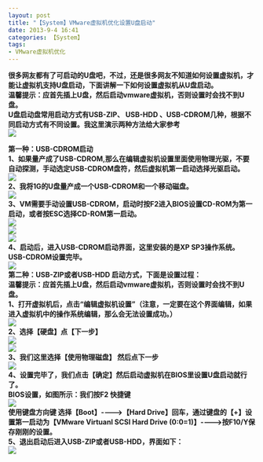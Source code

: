 ```yaml
---
layout: post
title: "【System】VMware虚拟机优化设置U盘启动"
date: 2013-9-4 16:41
categories: 【System】
tags:
- VMware虚拟机优化
---
```


**很多网友都有了可启动的U盘吧，不过，还是很多网友不知道如何设置虚拟机，才能让虚拟机支持U盘启动，下面讲解一下如何设置虚拟机从U盘启动。**  
**温馨提示：应首先插上U盘，然后启动vmware虚拟机，否则设置时会找不到U盘。**  
 **U盘启动盘常用启动方式有USB-ZIP、 USB-HDD 、USB-CDROM几种，根据不同启动方式有不同设置。我这里演示两种方法给大家参考**  
![](http://a1.qpic.cn/psb?/57f6398e-db93-428d-8871-6d2527ad188f/zXhphH5kPKdbhznUdi3z.ri6IUTEUBWdeAAniyRxeCY!/b/dLB2iMOOFQAA&ek=1&kp=1&pt=0&bo=WAL0AQAAAAABAIg!&t=5&tl=3&su=0221206593&tm=1551790800&sce=0-12-12&rf=2-9)  

<!-- more -->

**第一种：USB-CDROM启动**  
**1、如果量产成了USB-CDROM,那么在编辑虚拟机设置里面使用物理光驱，不要自动探测，手动选定USB-CDROM盘符，然后虚拟机第一启动选择光驱启动。**  
![](http://a2.qpic.cn/psb?/57f6398e-db93-428d-8871-6d2527ad188f/JO4bj.Dr.nOsGZyuOYfvS6RPqq.fo5e*H69XmjWitwk!/b/dPGtIsRFFwAA&ek=1&kp=1&pt=0&bo=6gFVAQAAAAABAJg!&t=5&tl=3&su=0217006049&tm=1551790800&sce=0-12-12&rf=2-9)  
**2、我将1G的U盘量产成一个USB-CDROM和一个移动磁盘。**  
![](http://a1.qpic.cn/psb?/57f6398e-db93-428d-8871-6d2527ad188f/SfLD4dkmqXO5N0QjRcCfQ*qOeehwQlVPfa6KxVVxs*Y!/b/dE15gsOOFQAA&ek=1&kp=1&pt=0&bo=SAJ9AQAAAAABABE!&tl=3&su=020697089&tm=1551790800&sce=0-12-12&rf=2-9)  
**3、VM需要手动设置USB-CDROM，启动时按F2进入BIOS设置CD-ROM为第一启动，或者按ESC选择CD-ROM第一启动。**  
![](http://a1.qpic.cn/psb?/57f6398e-db93-428d-8871-6d2527ad188f/OoDLVG33iVxWjri*qvczvAJbC5nJ3L6AqT.cfUa6F*8!/b/dLQrkMORFQAA&ek=1&kp=1&pt=0&bo=gwLlAQAAAAABAEI!&tl=3&su=0262154657&tm=1551790800&sce=0-12-12&rf=2-9)  
![](http://a1.qpic.cn/psb?/57f6398e-db93-428d-8871-6d2527ad188f/nqIaDPb3jvUsLV*LqDLrkLYihDu8k76ZInULI.9PKfk!/b/dH3.hsNTFAAA&ek=1&kp=1&pt=0&bo=6gEoAQAAAAABAOU!&t=5&tl=3&su=087164225&tm=1551790800&sce=0-12-12&rf=2-9)  
![](http://a1.qpic.cn/psb?/57f6398e-db93-428d-8871-6d2527ad188f/jBNbNt4FPrFkUNA*1GLLBtt16btdlF0xPuj5bOLRvTE!/b/dBwUjcOQFQAA&ek=1&kp=1&pt=0&bo=6gFzAQAAAAABAL4!&t=5&tl=3&su=0260672369&tm=1551790800&sce=0-12-12&rf=2-9)  
**4、启动后，进入USB-CDROM启动界面，这里安装的是XP SP3操作系统。USB-CDROM设置完毕。**  
![](http://a4.qpic.cn/psb?/57f6398e-db93-428d-8871-6d2527ad188f/BuG4mPGDcV2IoSO2Q30VIblelKu9JeFuGMiwOTYRViI!/b/dOr48sJcGgAA&ek=1&kp=1&pt=0&bo=oAIYAgAAAAABAJ8!&t=5&tl=3&su=065506593&tm=1551790800&sce=0-12-12&rf=2-9)  
**第二种：USB-ZIP或者USB-HDD 启动方式，下面是设置过程：**  
**温馨提示：应首先插上U盘，然后启动vmware虚拟机，否则设置时会找不到U盘。**  
**1、打开虚拟机后，点击“编辑虚拟机设置”（注意，一定要在这个界面编辑，如果进入虚拟机中的操作系统编辑，那么会无法设置成功。）**  
![](http://a1.qpic.cn/psb?/57f6398e-db93-428d-8871-6d2527ad188f/hWYjPc8oa2bxbh1B7IoOOjE7Wk9c3Yi6XnFNyI5En3M!/b/dPiWjsORFQAA&ek=1&kp=1&pt=0&bo=6gFbAQAAAAABAJY!&t=5&tl=3&su=067025025&tm=1551790800&sce=0-12-12&rf=2-9)  
**2、选择【硬盘】点【下一步】**  
![](http://a1.qpic.cn/psb?/57f6398e-db93-428d-8871-6d2527ad188f/A9LAbJqe3c.JwqSGc7ftfxHI..ngRZ*hTal6eY5raNA!/b/dHo1kMOOFQAA&ek=1&kp=1&pt=0&bo=6gGRAQAAAAABAFw!&t=5&tl=3&su=0166502337&tm=1551790800&sce=0-12-12&rf=2-9)  
![](http://a4.qpic.cn/psb?/57f6398e-db93-428d-8871-6d2527ad188f/9qszkTlMQVQOGlFTa.Ao4BFxMNt14904KswpBzEcMaw!/b/dI307MKsGgAA&ek=1&kp=1&pt=0&bo=6gF7AQAAAAABALY!&t=5&tl=3&su=069618449&tm=1551790800&sce=0-12-12&rf=2-9)  
**3、我们这里选择【使用物理磁盘】 然后点下一步**  
![](http://a2.qpic.cn/psb?/57f6398e-db93-428d-8871-6d2527ad188f/TTsT153KFm.cFdBBGLunrK4Sdq6g08cfmUJqBglUewE!/b/dJYcHsRHFwAA&ek=1&kp=1&pt=0&bo=6gGOAQAAAAABAEM!&t=5&tl=3&su=0217298001&tm=1551790800&sce=0-12-12&rf=2-9)  
**4、设置完毕了，我们点击【确定】然后启动虚拟机在BIOS里设置U盘启动就行了。**  
**BIOS设置，如图所示：我们按F2 快捷键**  
![](http://a1.qpic.cn/psb?/57f6398e-db93-428d-8871-6d2527ad188f/PQmrw9XC5P4ZcdX4Iuy0ofwJF4M2l8KBdPDtM.m0fUQ!/b/dCSPi8ORFQAA&ek=1&kp=1&pt=0&bo=6gGcAQAAAAABAFE!&t=5&tl=3&su=078442193&tm=1551790800&sce=0-12-12&rf=2-9)  
**使用键盘方向键 选择【Boot】---->【Hard Drive】回车，通过键盘的【+】设置第一启动为【VMware Virtuanl SCSI Hard Drive (0:0=1)】---->按F10/Y保存刚刚的设置。**  
**5、退出启动后进入USB-ZIP或者USB-HDD，界面如下：**  
![](http://a4.qpic.cn/psb?/57f6398e-db93-428d-8871-6d2527ad188f/BuG4mPGDcV2IoSO2Q30VIblelKu9JeFuGMiwOTYRViI!/b/dOr48sJcGgAA&ek=1&kp=1&pt=0&bo=oAIYAgAAAAABAJ8!&tl=3&su=065506593&tm=1551790800&sce=0-12-12&rf=2-9)